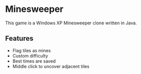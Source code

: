 Minesweeper
===========

This game is a Windows XP Minesweeper clone written in Java.

Features
--------
 - Flag tiles as mines
 - Custom difficulty
 - Best times are saved
 - Middle click to uncover adjacent tiles

